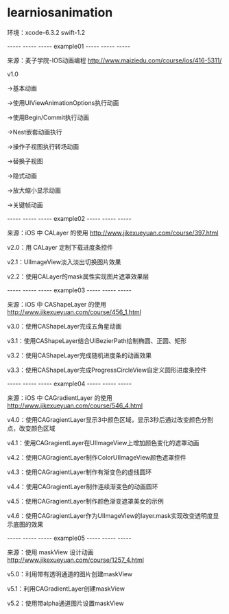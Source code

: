 # learniosanimation

环境：xcode-6.3.2 swift-1.2

----- ----- ----- example01 ----- ----- ----- 

来源：麦子学院-IOS动画编程 http://www.maiziedu.com/course/ios/416-5311/

v1.0

->基本动画

->使用UIViewAnimationOptions执行动画

->使用Begin/Commit执行动画

->Nest嵌套动画执行

->操作子视图执行转场动画

->替换子视图

->隐式动画

->放大缩小显示动画

->关键帧动画

----- ----- ----- example02 ----- ----- -----

来源：iOS 中 CALayer 的使用 http://www.jikexueyuan.com/course/397.html

v2.0：用 CALayer 定制下载进度条控件

v2.1：UIImageView淡入淡出切换图片效果

v2.2：使用CALayer的mask属性实现图片遮罩效果层

----- ----- ----- example03 ----- ----- -----

来源：iOS 中 CAShapeLayer 的使用 http://www.jikexueyuan.com/course/456_1.html

v3.0：使用CAShapeLayer完成五角星动画

v3.1：使用CAShapeLayer结合UIBezierPath绘制椭圆、正圆、矩形

v3.2：使用CAShapeLayer完成随机进度条的动画效果

v3.3：使用CAShapeLayer完成ProgressCircleView自定义圆形进度条控件

----- ----- ----- example04 ----- ----- -----

来源：iOS 中 CAGradientLayer 的使用 http://www.jikexueyuan.com/course/546_4.html

v4.0：使用CAGragientLayer显示3中颜色区域，显示3秒后通过改变颜色分割点，改变颜色区域

v4.1：使用CAGragientLayer在UIImageView上增加颜色变化的遮罩动画

v4.2：使用CAGragientLayer制作ColorUIImageView颜色遮罩控件

v4.3：使用CAGragientLayer制作有渐变色的虚线圆环

v4.4：使用CAGragientLayer制作连续渐变色的动画圆环

v4.5：使用CAGragientLayer制作颜色渐变遮罩美女的示例

v4.6：使用CAGragientLayer作为UIImageView的layer.mask实现改变透明度显示底图的效果

----- ----- ----- example05 ----- ----- -----

来源：使用 maskView 设计动画 http://www.jikexueyuan.com/course/1257_4.html

v5.0：利用带有透明通道的图片创建maskView

v5.1：利用CAGradientLayer创建maskView

v5.2：使用带alpha通道图片设置maskView
